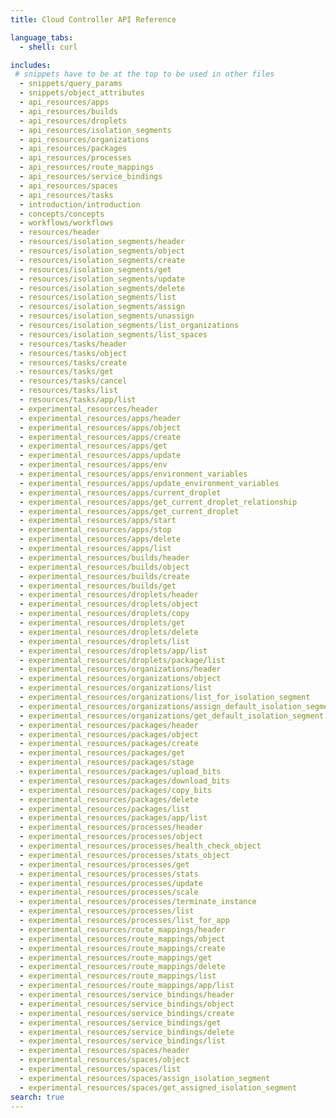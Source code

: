```yaml
---
title: Cloud Controller API Reference

language_tabs:
  - shell: curl

includes:
 # snippets have to be at the top to be used in other files
  - snippets/query_params
  - snippets/object_attributes
  - api_resources/apps
  - api_resources/builds
  - api_resources/droplets
  - api_resources/isolation_segments
  - api_resources/organizations
  - api_resources/packages
  - api_resources/processes
  - api_resources/route_mappings
  - api_resources/service_bindings
  - api_resources/spaces
  - api_resources/tasks
  - introduction/introduction
  - concepts/concepts
  - workflows/workflows
  - resources/header
  - resources/isolation_segments/header
  - resources/isolation_segments/object
  - resources/isolation_segments/create
  - resources/isolation_segments/get
  - resources/isolation_segments/update
  - resources/isolation_segments/delete
  - resources/isolation_segments/list
  - resources/isolation_segments/assign
  - resources/isolation_segments/unassign
  - resources/isolation_segments/list_organizations
  - resources/isolation_segments/list_spaces
  - resources/tasks/header
  - resources/tasks/object
  - resources/tasks/create
  - resources/tasks/get
  - resources/tasks/cancel
  - resources/tasks/list
  - resources/tasks/app/list
  - experimental_resources/header
  - experimental_resources/apps/header
  - experimental_resources/apps/object
  - experimental_resources/apps/create
  - experimental_resources/apps/get
  - experimental_resources/apps/update
  - experimental_resources/apps/env
  - experimental_resources/apps/environment_variables
  - experimental_resources/apps/update_environment_variables
  - experimental_resources/apps/current_droplet
  - experimental_resources/apps/get_current_droplet_relationship
  - experimental_resources/apps/get_current_droplet
  - experimental_resources/apps/start
  - experimental_resources/apps/stop
  - experimental_resources/apps/delete
  - experimental_resources/apps/list
  - experimental_resources/builds/header
  - experimental_resources/builds/object
  - experimental_resources/builds/create
  - experimental_resources/builds/get
  - experimental_resources/droplets/header
  - experimental_resources/droplets/object
  - experimental_resources/droplets/copy
  - experimental_resources/droplets/get
  - experimental_resources/droplets/delete
  - experimental_resources/droplets/list
  - experimental_resources/droplets/app/list
  - experimental_resources/droplets/package/list
  - experimental_resources/organizations/header
  - experimental_resources/organizations/object
  - experimental_resources/organizations/list
  - experimental_resources/organizations/list_for_isolation_segment
  - experimental_resources/organizations/assign_default_isolation_segment
  - experimental_resources/organizations/get_default_isolation_segment
  - experimental_resources/packages/header
  - experimental_resources/packages/object
  - experimental_resources/packages/create
  - experimental_resources/packages/get
  - experimental_resources/packages/stage
  - experimental_resources/packages/upload_bits
  - experimental_resources/packages/download_bits
  - experimental_resources/packages/copy_bits
  - experimental_resources/packages/delete
  - experimental_resources/packages/list
  - experimental_resources/packages/app/list
  - experimental_resources/processes/header
  - experimental_resources/processes/object
  - experimental_resources/processes/health_check_object
  - experimental_resources/processes/stats_object
  - experimental_resources/processes/get
  - experimental_resources/processes/stats
  - experimental_resources/processes/update
  - experimental_resources/processes/scale
  - experimental_resources/processes/terminate_instance
  - experimental_resources/processes/list
  - experimental_resources/processes/list_for_app
  - experimental_resources/route_mappings/header
  - experimental_resources/route_mappings/object
  - experimental_resources/route_mappings/create
  - experimental_resources/route_mappings/get
  - experimental_resources/route_mappings/delete
  - experimental_resources/route_mappings/list
  - experimental_resources/route_mappings/app/list
  - experimental_resources/service_bindings/header
  - experimental_resources/service_bindings/object
  - experimental_resources/service_bindings/create
  - experimental_resources/service_bindings/get
  - experimental_resources/service_bindings/delete
  - experimental_resources/service_bindings/list
  - experimental_resources/spaces/header
  - experimental_resources/spaces/object
  - experimental_resources/spaces/list
  - experimental_resources/spaces/assign_isolation_segment
  - experimental_resources/spaces/get_assigned_isolation_segment
search: true
---
```

